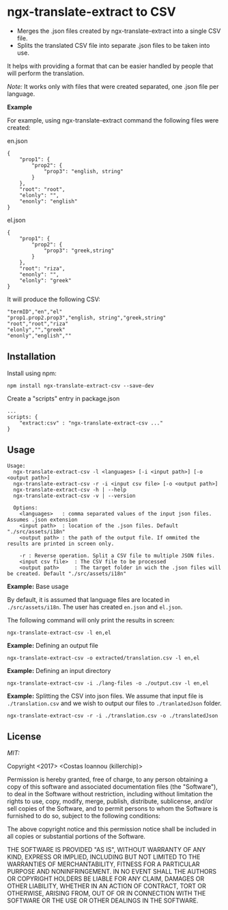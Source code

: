# ngx-translate-extract to CSV

* Merges the .json files created by ngx-translate-extract into a single CSV file. 
* Splits the translated CSV file into separate .json files to be taken into use.

It helps with providing a format that can be easier handled by people that will perform the translation.

_Note:_ It works only with files that were created separated, one .json file per language.

**Example**

For example, using ngx-translate-extract command the following files were created:

en.json
```
{
    "prop1": {
        "prop2": {
            "prop3": "english, string"
        }
    },
    "root": "root",
    "elonly": "",
    "enonly": "english"
}
```

el.json
```
{
    "prop1": {
        "prop2": {
            "prop3": "greek,string"
        }
    },
    "root": "riza",
    "enonly": "",
    "elonly": "greek"
}
```

It will produce the following CSV:
```
"termID","en","el"
"prop1.prop2.prop3","english, string","greek,string"
"root","root","riza"
"elonly","","greek"
"enonly","english",""
```

## Installation

Install using npm:
```
npm install ngx-translate-extract-csv --save-dev
```

Create a "scripts" entry in package.json

```
...
scripts: {
    "extract:csv" : "ngx-translate-extract-csv ..."
}
```

## Usage

```
Usage:
  ngx-translate-extract-csv -l <languages> [-i <input path>] [-o <output path>]
  ngx-translate-extract-csv -r -i <input csv file> [-o <output path>]
  ngx-translate-extract-csv -h | --help
  ngx-translate-extract-csv -v | --version

  Options:
    <languages>   : comma separated values of the input json files. Assumes .json extension
    <input path>  : location of the .json files. Default "./src/assets/i18n"
    <output path> : the path of the output file. If ommited the results are printed in screen only.

    -r : Reverse operation. Split a CSV file to multiple JSON files.
    <input csv file>  : The CSV file to be processed
    <output path>     : The target folder in wich the .json files will be created. Default "./src/assets/i18n"
```

**Example:** Base usage

By default, it is assumed that language files are located in `./src/assets/i18n`.
The user has created `en.json` and `el.json`.

The following command will only print the results in screen:
```
ngx-translate-extract-csv -l en,el
```

**Example:** Defining an output file
```
ngx-translate-extract-csv -o extracted/translation.csv -l en,el
```

**Example:** Defining an input directory
```
ngx-translate-extract-csv -i ./lang-files -o ./output.csv -l en,el
```

**Example:** Splitting the CSV into json files.
We assume that input file is `./translation.csv` and we wish to output our files to `./tranlatedJson` folder.

```
ngx-translate-extract-csv -r -i ./translation.csv -o ./translatedJson
```


## License

_MIT:_

Copyright <2017> <Costas Ioannou (killerchip)>

Permission is hereby granted, free of charge, to any person obtaining a copy of this software and associated documentation files (the "Software"), to deal in the Software without restriction, including without limitation the rights to use, copy, modify, merge, publish, distribute, sublicense, and/or sell copies of the Software, and to permit persons to whom the Software is furnished to do so, subject to the following conditions:

The above copyright notice and this permission notice shall be included in all copies or substantial portions of the Software.

THE SOFTWARE IS PROVIDED "AS IS", WITHOUT WARRANTY OF ANY KIND, EXPRESS OR IMPLIED, INCLUDING BUT NOT LIMITED TO THE WARRANTIES OF MERCHANTABILITY, FITNESS FOR A PARTICULAR PURPOSE AND NONINFRINGEMENT. IN NO EVENT SHALL THE AUTHORS OR COPYRIGHT HOLDERS BE LIABLE FOR ANY CLAIM, DAMAGES OR OTHER LIABILITY, WHETHER IN AN ACTION OF CONTRACT, TORT OR OTHERWISE, ARISING FROM, OUT OF OR IN CONNECTION WITH THE SOFTWARE OR THE USE OR OTHER DEALINGS IN THE SOFTWARE.
